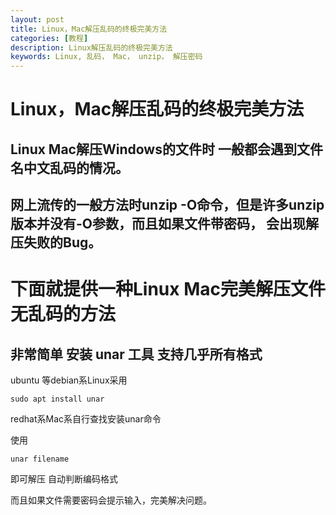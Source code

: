 ```yaml
---
layout: post
title: Linux，Mac解压乱码的终极完美方法
categories: [教程]
description: Linux解压乱码的终极完美方法
keywords: Linux, 乱码， Mac， unzip， 解压密码
---
```

# Linux，Mac解压乱码的终极完美方法

## Linux Mac解压Windows的文件时 一般都会遇到文件名中文乱码的情况。
## 网上流传的一般方法时unzip -O命令，但是许多unzip版本并没有-O参数，而且如果文件带密码， 会出现解压失败的Bug。

# 下面就提供一种Linux Mac完美解压文件无乱码的方法

## 非常简单 安装 unar 工具 支持几乎所有格式

ubuntu 等debian系Linux采用

```shell
sudo apt install unar
```
redhat系Mac系自行查找安装unar命令

使用

```shell
unar filename
```
即可解压
自动判断编码格式

而且如果文件需要密码会提示输入，完美解决问题。